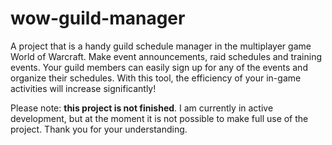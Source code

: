 # wow-guild-manager

A project that is a handy guild schedule manager in the multiplayer game World of Warcraft. Make event announcements, raid schedules and training events. Your guild members can easily sign up for any of the events and organize their schedules. With this tool, the efficiency of your in-game activities will increase significantly!

Please note: **this project is not finished**. I am currently in active development, but at the moment it is not possible to make full use of the project. Thank you for your understanding.
